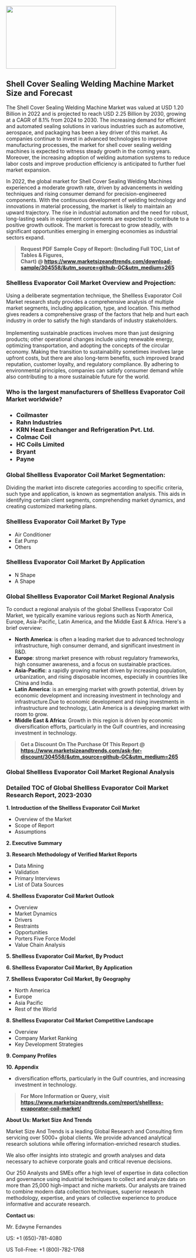 <p><img class="alignnone size-medium wp-image-20088" src="https://ffe5etoiles.com/wp-content/uploads/2024/12/MST1-300x171.png" alt="" width="300" height="171" /></p><h2>Shell Cover Sealing Welding Machine Market Size and Forecast</h2><p>The Shell Cover Sealing Welding Machine Market was valued at USD 1.20 Billion in 2022 and is projected to reach USD 2.25 Billion by 2030, growing at a CAGR of 8.1% from 2024 to 2030. The increasing demand for efficient and automated sealing solutions in various industries such as automotive, aerospace, and packaging has been a key driver of this market. As companies continue to invest in advanced technologies to improve manufacturing processes, the market for shell cover sealing welding machines is expected to witness steady growth in the coming years. Moreover, the increasing adoption of welding automation systems to reduce labor costs and improve production efficiency is anticipated to further fuel market expansion.</p><p>In 2022, the global market for Shell Cover Sealing Welding Machines experienced a moderate growth rate, driven by advancements in welding techniques and rising consumer demand for precision-engineered components. With the continuous development of welding technology and innovations in material processing, the market is likely to maintain an upward trajectory. The rise in industrial automation and the need for robust, long-lasting seals in equipment components are expected to contribute to a positive growth outlook. The market is forecast to grow steadily, with significant opportunities emerging in emerging economies as industrial sectors expand.</p></p><blockquote id="" class=""><strong>Request PDF Sample Copy of Report: (Including Full TOC, List of Tables &amp; Figures, Chart)&nbsp;@&nbsp;<strong><a href="https://www.marketsizeandtrends.com/download-sample/304558/&utm_source=github-GC&utm_medium=265" target="_blank">https://www.marketsizeandtrends.com/download-sample/304558/&utm_source=github-GC&utm_medium=265</a></strong></strong></blockquote><h3 id="" class="">Shellless Evaporator Coil Market&nbsp;Overview and Projection:</h3><p id="" class="">Using a deliberate segmentation technique, the Shellless Evaporator Coil Market research study provides a comprehensive analysis of multiple market segments, including application, type, and location. This method gives readers a comprehensive grasp of the factors that help and hurt each industry in order to satisfy the high standards of industry stakeholders. <br /> <br />Implementing sustainable practices involves more than just designing products; other operational changes include using renewable energy, optimizing transportation, and adopting the concepts of the circular economy. Making the transition to sustainability sometimes involves large upfront costs, but there are also long-term benefits, such improved brand reputation, customer loyalty, and regulatory compliance. By adhering to environmental principles, companies can satisfy consumer demand while also contributing to a more sustainable future for the world.</p><h3 id="" class="">Who is the largest manufacturers of&nbsp;Shellless Evaporator Coil Market worldwide?</h3><h3 class=""><p><ul><li>Coilmaster </li><li> Rahn Industries </li><li> KRN Heat Exchanger and Refrigeration Pvt. Ltd. </li><li> Colmac Coil </li><li> HC Coils Limited </li><li> Bryant </li><li> Payne</li></ul></p></h3><h3 id="" class="">Global&nbsp;Shellless Evaporator Coil Market Segmentation:</h3><p id="" class="">Dividing the market into discrete categories according to specific criteria, such type and application, is known as segmentation analysis. This aids in identifying certain client segments, comprehending market dynamics, and creating customized marketing plans.</p><h3 id="" class="">Shellless Evaporator Coil Market&nbsp;By Type</h3><p><p><ul><li>Air Conditioner</li><li> Eat Pump</li><li> Others</p></li></ul></p></p><h3 id="" class="">Shellless Evaporator Coil Market&nbsp;By Application</h3><p class=""><p><ul><li>N Shape</li><li> A Shape</li></ul></p></p><h3 id="" class="">Global Shellless Evaporator Coil Market Regional Analysis</h3><p id="" class="">To conduct a regional analysis of the global Shellless Evaporator Coil Market, we typically examine various regions such as North America, Europe, Asia-Pacific, Latin America, and the Middle East &amp; Africa. Here's a brief overview:</p><ul><li><strong>North America</strong>: is often a leading market due to advanced technology infrastructure, high consumer demand, and significant investment in R&amp;D.</li><li><strong>Europe</strong>: strong market presence with robust regulatory frameworks, high consumer awareness, and a focus on sustainable practices.</li><li><strong>Asia-Pacific</strong>: a rapidly growing market driven by increasing population, urbanization, and rising disposable incomes, especially in countries like China and India.</li><li><strong>Latin America</strong>: is an emerging market with growth potential, driven by economic development and increasing investment in technology and infrastructure.Due to economic development and rising investments in infrastructure and technology, Latin America is a developing market with room to grow.</li><li><strong>Middle East &amp; Africa</strong>: Growth in this region is driven by economic diversification efforts, particularly in the Gulf countries, and increasing investment in technology.</li></ul><blockquote id="" class=""><strong>Get a Discount On The Purchase Of This Report @ <strong><a href="https://www.marketsizeandtrends.com/ask-for-discount/304558/&utm_source=github-GC&utm_medium=265" target="_blank">https://www.marketsizeandtrends.com/ask-for-discount/304558/&utm_source=github-GC&utm_medium=265</a></strong></strong></blockquote><h3 id="" class="">Global Shellless Evaporator Coil Market Regional Analysis</h3><h3 id="" class="">Detailed TOC of Global Shellless Evaporator Coil Market Research Report, 2023-2030</h3><p id="" class=""><strong>1. Introduction of the Shellless Evaporator Coil Market</strong></p><ul><li>Overview of the Market</li><li>Scope of Report</li><li>Assumptions</li></ul><p id="" class=""><strong>2. Executive Summary</strong></p><p id="" class=""><strong>3. Research Methodology of Verified Market Reports</strong></p><ul><li>Data Mining</li><li>Validation</li><li>Primary Interviews</li><li>List of Data Sources</li></ul><p id="" class=""><strong>4. Shellless Evaporator Coil Market Outlook</strong></p><ul><li>Overview</li><li>Market Dynamics</li><li>Drivers</li><li>Restraints</li><li>Opportunities</li><li>Porters Five Force Model</li><li>Value Chain Analysis</li></ul><p id="" class=""><strong>5. Shellless Evaporator Coil Market, By Product</strong></p><p id="" class=""><strong>6. Shellless Evaporator Coil Market, By Application</strong></p><p id="" class=""><strong>7. Shellless Evaporator Coil Market, By Geography</strong></p><ul><li>North America</li><li>Europe</li><li>Asia Pacific</li><li>Rest of the World</li></ul><p id="" class=""><strong>8. Shellless Evaporator Coil Market Competitive Landscape</strong></p><ul><li>Overview</li><li>Company Market Ranking</li><li>Key Development Strategies</li></ul><p id="" class=""><strong>9. Company Profiles</strong></p><p id="" class=""><strong>10. Appendix</strong></p><ul><li>diversification efforts, particularly in the Gulf countries, and increasing investment in technology.</li></ul><blockquote id="" class=""><strong>For More Information or Query, visit <strong><strong><a href="https://www.marketsizeandtrends.com/report/shellless-evaporator-coil-market/" target="_blank">https://www.marketsizeandtrends.com/report/shellless-evaporator-coil-market/</a></strong></strong></strong></blockquote><p id="" class=""><strong>About Us: Market Size And Trends</strong></p><p id="" class="">Market Size And Trends is a leading Global Research and Consulting firm servicing over 5000+ global clients. We provide advanced analytical research solutions while offering information-enriched research studies.</p><p id="" class="">We also offer insights into strategic and growth analyses and data necessary to achieve corporate goals and critical revenue decisions.</p><p id="" class="">Our 250 Analysts and SMEs offer a high level of expertise in data collection and governance using industrial techniques to collect and analyze data on more than 25,000 high-impact and niche markets. Our analysts are trained to combine modern data collection techniques, superior research methodology, expertise, and years of collective experience to produce informative and accurate research.</p><p id="" class=""><strong>Contact us:</strong></p><p id="" class="">Mr. Edwyne Fernandes</p><p id="" class="">US: +1 (650)-781-4080</p><p id="" class="">US Toll-Free: +1 (800)-782-1768</p>
